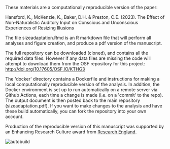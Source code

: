 These materials are a computationally reproducible version of the paper:

Hansford, K., McKenzie, K., Baker, D.H. & Preston, C.E. (2023). The Effect of Non-Naturalistic Auditory Input on Conscious and Unconscious Experiences of Resizing Illusions

The file sizeadaptation.Rmd is an R markdown file that will perform all analyses and figure creation, and produce a pdf version of the manuscript.

The full repository can be downloaded (cloned), and contains all the required data files. 
However if any data files are missing the code will attempt to download them from the OSF repository for this project:
http://doi.org/10.17605/OSF.IO/KTHG3

The 'docker' directory contains a Dockerfile and instructions for making a local computationally reproducible version of the analysis. In addition, the Docker environment is set up to run automatically on a remote server via Github Actions, each time a change is made (i.e. on a 'commit' to the repo). The output document is then posted back to the main repository (sizeadaptation.pdf). If you want to make changes to the analysis and have these build automatically, you can fork the repository into your own account.

Production of the reproducible version of this manuscript was supported by an Enhancing Research Culture award from [Research England](https://www.ukri.org/councils/research-england/).

![autobuild](https://github.com/bakerdh/SizeAdaptation/workflows/autobuild/badge.svg)